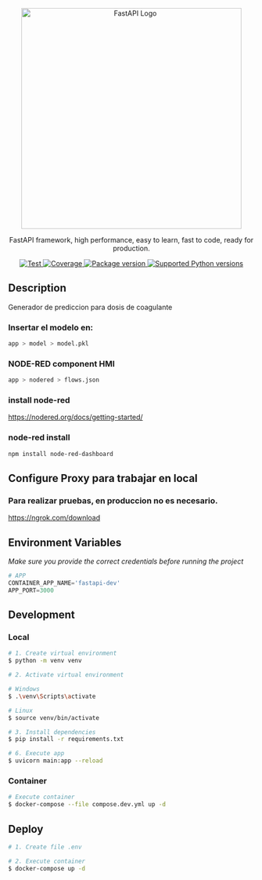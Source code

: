 
<div align="center">
  <a style="vertical-align: middle;" href="https://fastapi.tiangolo.com/" target="blank">
    <img src="https://fastapi.tiangolo.com/img/logo-margin/logo-teal.png" width="450" alt="FastAPI Logo"/>
  </a>
</div>

[circleci-image]: https://img.shields.io/circleci/build/github/nestjs/nest/master?token=abc123def456
[circleci-url]: https://circleci.com/gh/nestjs/nest

<p align="center">
  FastAPI framework, high performance, easy to learn, fast to code, ready for production.
</p>
<p align="center">
  <a href="https://github.com/tiangolo/fastapi/actions?query=workflow%3ATest+event%3Apush+branch%3Amaster" target="_blank">
    <img src="https://github.com/tiangolo/fastapi/workflows/Test/badge.svg?event=push&amp;branch=master" alt="Test"/>
  </a>
  <a href="https://coverage-badge.samuelcolvin.workers.dev/redirect/tiangolo/fastapi" target="_blank">
    <img src="https://coverage-badge.samuelcolvin.workers.dev/tiangolo/fastapi.svg" alt="Coverage"/>
  </a>
  <a href="https://pypi.org/project/fastapi" target="_blank">
    <img src="https://img.shields.io/pypi/v/fastapi?color=%2334D058&amp;label=pypi%20package" alt="Package version"/>
  </a>
  <a href="https://pypi.org/project/fastapi" target="_blank">
    <img src="https://img.shields.io/pypi/pyversions/fastapi.svg?color=%2334D058" alt="Supported Python versions"/>
  </a>
</p>

## Description

Generador de prediccion para dosis de coagulante

### Insertar el modelo en:
```bash
app > model > model.pkl
```

### NODE-RED component HMI
``` bash
app > nodered > flows.json
```
### install node-red
https://nodered.org/docs/getting-started/

### node-red install 
```bash
npm install node-red-dashboard
```

## Configure Proxy para trabajar en local
### Para realizar pruebas, en produccion no es necesario.
https://ngrok.com/download


## Environment Variables

*Make sure you provide the correct credentials before running the project*

```python
# APP
CONTAINER_APP_NAME='fastapi-dev'
APP_PORT=3000
```

## Development

### Local

```bash
# 1. Create virtual environment
$ python -m venv venv

# 2. Activate virtual environment

# Windows
$ .\venv\Scripts\activate

# Linux
$ source venv/bin/activate

# 3. Install dependencies
$ pip install -r requirements.txt

# 6. Execute app
$ uvicorn main:app --reload
```

### Container

```bash
# Execute container
$ docker-compose --file compose.dev.yml up -d
```


## Deploy

```bash
# 1. Create file .env

# 2. Execute container
$ docker-compose up -d
```
